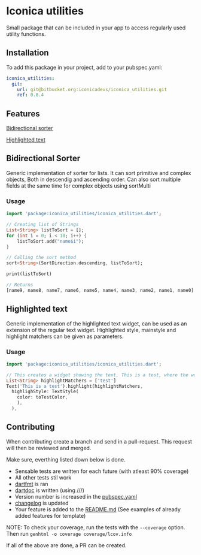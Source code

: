 # Iconica utilities

Small package that can be included in your app to access regularly used utility functions.

## Installation

To add this package in your project, add to your pubspec.yaml:

```yaml
iconica_utilities:
  git:
    url: git@bitbucket.org:iconicadevs/iconica_utilities.git
    ref: 0.0.4
```

## Features

[Bidirectional sorter](#Bidirectional%20Sorter)

[Highlighted text](#Highlighted%20text)

## Bidirectional Sorter

Generic implementation of sorter for lists. It can sort primitive and complex objects, Both in descendig and ascending order. Can also sort multiple fields at the same time for complex objects using sortMulti

### Usage

```dart
import 'package:iconica_utilities/iconica_utilities.dart';

// Creating list of Strings
List<String> listToSort = [];
for (int i = 0; i < 10; i++) {
    listToSort.add("name$i");
}

// Calling the sort method
sort<String>(SortDirection.descending, listToSort);

print(listToSort)

// Returns
[name9, name8, name7, name6, name5, name4, name3, name2, name1, name0]
```

## Highlighted text

Generic implementation of the highlighted text widget, can be used as an extension of the regular text widget. Highlighted style, mainstyle and highlight matchers can be given as parameters.

### Usage

```dart
import 'package:iconica_utilities/iconica_utilities.dart';

// This creates a widget showing the text, This is a test, where the word test is colored red.
List<String> highlightMatchers = ['test']
Text('This is a test').highlight(highlightMatchers,
  highlighStyle: TextStyle(
    color: toTestColor,
    ),
  ),
```

## Contributing

When contributing create a branch and send in a pull-request. This request will then be reviewed and merged.

Make sure, everthing listed down below is done.

- Sensable tests are written for each future (with atleast 90% coverage)
- All other tests stil work
- [dartfmt](https://dart.dev/tools/dart-format) is ran
- [dartdoc](https://dart.dev/tools/dartdoc) is written (using ///)
- Version number is increased in the [pubspec.yaml](./pubspec.yaml)
- [changelog](./CHANGELOG.md) is updated
- Your feature is added to the [README.md](./README.md) (See examples of already added features for template)

NOTE: To check your coverage, run the tests with the `--coverage` option. Then run `genhtml -o coverage coverage/lcov.info`

If all of the above are done, a PR can be created.
